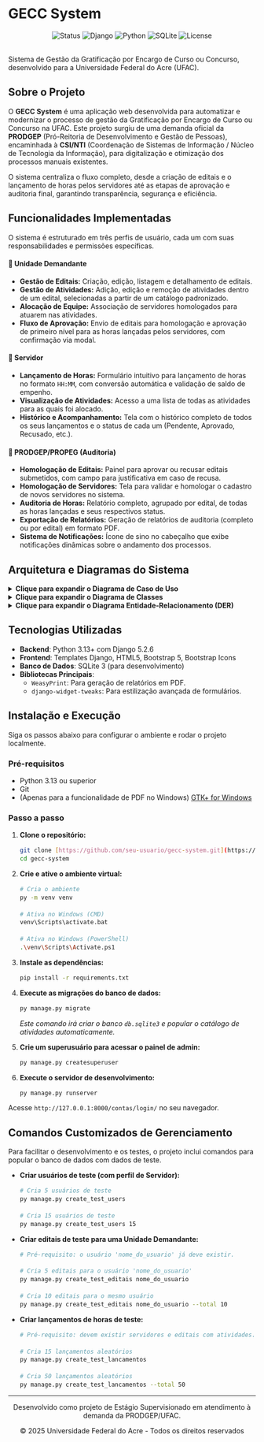 # GECC System

<div align="center">
  <img src="https://img.shields.io/badge/Status-Versão%201.0%20Completa-brightgreen" alt="Status">
  <img src="https://img.shields.io/badge/Django-5.2.6-darkgreen" alt="Django">
  <img src="https://img.shields.io/badge/Python-3.13-blue" alt="Python">
  <img src="https://img.shields.io/badge/SQLite-3-lightblue" alt="SQLite">
  <img src="https://img.shields.io/badge/License-MIT-green" alt="License">
</div>

<br>

Sistema de Gestão da Gratificação por Encargo de Curso ou Concurso, desenvolvido para a Universidade Federal do Acre (UFAC).

## Sobre o Projeto

O **GECC System** é uma aplicação web desenvolvida para automatizar e modernizar o processo de gestão da Gratificação por Encargo de Curso ou Concurso na UFAC. Este projeto surgiu de uma demanda oficial da **PRODGEP** (Pró-Reitoria de Desenvolvimento e Gestão de Pessoas), encaminhada à **CSI/NTI** (Coordenação de Sistemas de Informação / Núcleo de Tecnologia da Informação), para digitalização e otimização dos processos manuais existentes.

O sistema centraliza o fluxo completo, desde a criação de editais e o lançamento de horas pelos servidores até as etapas de aprovação e auditoria final, garantindo transparência, segurança e eficiência.

## Funcionalidades Implementadas

O sistema é estruturado em três perfis de usuário, cada um com suas responsabilidades e permissões específicas.

#### 👤 Unidade Demandante
* **Gestão de Editais:** Criação, edição, listagem e detalhamento de editais.
* **Gestão de Atividades:** Adição, edição e remoção de atividades dentro de um edital, selecionadas a partir de um catálogo padronizado.
* **Alocação de Equipe:** Associação de servidores homologados para atuarem nas atividades.
* **Fluxo de Aprovação:** Envio de editais para homologação e aprovação de primeiro nível para as horas lançadas pelos servidores, com confirmação via modal.

#### 👤 Servidor
* **Lançamento de Horas:** Formulário intuitivo para lançamento de horas no formato `HH:MM`, com conversão automática e validação de saldo de empenho.
* **Visualização de Atividades:** Acesso a uma lista de todas as atividades para as quais foi alocado.
* **Histórico e Acompanhamento:** Tela com o histórico completo de todos os seus lançamentos e o status de cada um (Pendente, Aprovado, Recusado, etc.).

#### 👤 PRODGEP/PROPEG (Auditoria)
* **Homologação de Editais:** Painel para aprovar ou recusar editais submetidos, com campo para justificativa em caso de recusa.
* **Homologação de Servidores:** Tela para validar e homologar o cadastro de novos servidores no sistema.
* **Auditoria de Horas:** Relatório completo, agrupado por edital, de todas as horas lançadas e seus respectivos status.
* **Exportação de Relatórios:** Geração de relatórios de auditoria (completo ou por edital) em formato PDF.
* **Sistema de Notificações:** Ícone de sino no cabeçalho que exibe notificações dinâmicas sobre o andamento dos processos.

## Arquitetura e Diagramas do Sistema

<details>
  <summary><strong>Clique para expandir o Diagrama de Caso de Uso</strong></summary>
  <br>
  <p>O diagrama abaixo ilustra as interações dos diferentes atores (perfis de usuário) com as principais funcionalidades do sistema.</p>
  <img src="usecasediagramGECC.png" alt="Diagrama de Caso de Uso">
</details>

<details>
  <summary><strong>Clique para expandir o Diagrama de Classes</strong></summary>
  <br>
  <p>Este diagrama mostra as classes (modelos Django), seus atributos e os relacionamentos entre elas, representando a estrutura do banco de dados.</p>
  <img src="classdiagramGECC.png" alt="Diagrama de Classes">
</details>

<details>
  <summary><strong>Clique para expandir o Diagrama Entidade-Relacionamento (DER)</strong></summary>
  <br>
  <p>Este diagrama oferece uma visão mais focada na estrutura do banco de dados, mostrando as tabelas, colunas e as chaves que as conectam.</p>
  <img src="derGECC2.png" alt="Diagrama Entidade-Relacionamento">
</details>

## Tecnologias Utilizadas

-   **Backend**: Python 3.13+ com Django 5.2.6
-   **Frontend**: Templates Django, HTML5, Bootstrap 5, Bootstrap Icons
-   **Banco de Dados**: SQLite 3 (para desenvolvimento)
-   **Bibliotecas Principais**:
    -   `WeasyPrint`: Para geração de relatórios em PDF.
    -   `django-widget-tweaks`: Para estilização avançada de formulários.

## Instalação e Execução

Siga os passos abaixo para configurar o ambiente e rodar o projeto localmente.

### Pré-requisitos
-   Python 3.13 ou superior
-   Git
-   (Apenas para a funcionalidade de PDF no Windows) [GTK+ for Windows](https://www.msys2.org/)

### Passo a passo

1.  **Clone o repositório:**
    ```bash
    git clone [https://github.com/seu-usuario/gecc-system.git](https://github.com/seu-usuario/gecc-system.git)
    cd gecc-system
    ```

2.  **Crie e ative o ambiente virtual:**
    ```bash
    # Cria o ambiente
    py -m venv venv

    # Ativa no Windows (CMD)
    venv\Scripts\activate.bat
    
    # Ativa no Windows (PowerShell)
    .\venv\Scripts\Activate.ps1
    ```

3.  **Instale as dependências:**
    ```bash
    pip install -r requirements.txt
    ```

4.  **Execute as migrações do banco de dados:**
    ```bash
    py manage.py migrate
    ```
    *Este comando irá criar o banco `db.sqlite3` e popular o catálogo de atividades automaticamente.*

5.  **Crie um superusuário para acessar o painel de admin:**
    ```bash
    py manage.py createsuperuser
    ```

6.  **Execute o servidor de desenvolvimento:**
    ```bash
    py manage.py runserver
    ```
Acesse `http://127.0.0.1:8000/contas/login/` no seu navegador.

## Comandos Customizados de Gerenciamento

Para facilitar o desenvolvimento e os testes, o projeto inclui comandos para popular o banco de dados com dados de teste.

* **Criar usuários de teste (com perfil de Servidor):**
    ```bash
    # Cria 5 usuários de teste
    py manage.py create_test_users

    # Cria 15 usuários de teste
    py manage.py create_test_users 15
    ```

* **Criar editais de teste para uma Unidade Demandante:**
    ```bash
    # Pré-requisito: o usuário 'nome_do_usuario' já deve existir.
    
    # Cria 5 editais para o usuário 'nome_do_usuario'
    py manage.py create_test_editais nome_do_usuario

    # Cria 10 editais para o mesmo usuário
    py manage.py create_test_editais nome_do_usuario --total 10
    ```

* **Criar lançamentos de horas de teste:**
    ```bash
    # Pré-requisito: devem existir servidores e editais com atividades.
    
    # Cria 15 lançamentos aleatórios
    py manage.py create_test_lancamentos

    # Cria 50 lançamentos aleatórios
    py manage.py create_test_lancamentos --total 50
    ```

---
<div align="center">
  <p>Desenvolvido como projeto de Estágio Supervisionado em atendimento à demanda da PRODGEP/UFAC.</p>
  <p>© 2025 Universidade Federal do Acre - Todos os direitos reservados</p>
</div>